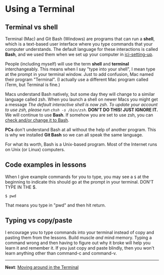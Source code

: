# Using a Terminal

## Terminal vs shell

Terminal (Mac) and Git Bash (Windows) are programs that can run a **shell**, which is a text-based user interface where you type commands that your computer understands. The default language for these interactions is called **Bash**, and we used them when we set up your computer in [icj-setting-up](https://github.com/utdata/icj-setting-up).

People (including myself) will use the term **shell** and **terminal** interchangeably. This means when I say "type into your shell", I mean type at the prompt in your terminal window. Just to add confusion, Mac named their program "Terminal". (I actually use a different Mac program called iTerm, but Terminal is fine.)

Macs understand Bash natively, but some day they will change to a similar language called zsh. When you launch a shell on newer Macs you might get a message _The default interactive shell is now zsh. To update your account to use zsh, please run `chsh -s /bin/zsh`._ **DON'T DO THIS! JUST IGNORE IT.** We will continue to use **Bash**. If somehow you are set to use zsh, you can [check and/or change it to Bash](bash-change-mac.md).

**PCs** don't understand Bash at all without the help of another program. This is why we installed **Git Bash** so we can all speak the same language.

For what its worth, Bash is a Unix-based program. Most of the Internet runs on Unix (or Linux) computers.

## Code examples in lessons

When I give example commands for you to type, you may see a `$` at the beginning to indicate this should go at the prompt in your terminal. DON'T TYPE IN THE $.

`$ pwd`

That means you type in "pwd" and then hit return.

## Typing vs copy/paste

I encourage you to type commands into your terminal instead of copy and pasting them from the lessons. Build muscle _and_ mind memory. Typing a command wrong and then having to figure out why it broke will help you learn it and remember it. If you just copy and paste blindly, then you won't learn anything other than command-c and command-v.

---

**Next**: [Moving around in the Terminal](bash-02-moving-around.md)

